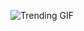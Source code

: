![Trending GIF](https://media2.giphy.com/media/v1.Y2lkPThiYjIxNzcydnJvM2k0ZGhlejhvZDBkd2Y1Z3VhcXB1dnFubHJkdThmNjMxZnY0ZyZlcD12MV9naWZzX3NlYXJjaCZjdD1n/MT5UUV1d4CXE2A37Dg/giphy.gif)
